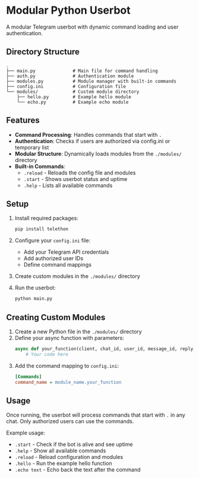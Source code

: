 # Modular Python Userbot

A modular Telegram userbot with dynamic command loading and user authentication.

## Directory Structure

```
.
├── main.py              # Main file for command handling
├── auth.py              # Authentication module
├── modules.py           # Module manager with built-in commands
├── config.ini           # Configuration file
└── modules/             # Custom module directory
    ├── hello.py         # Example hello module
    └── echo.py          # Example echo module
```

## Features

- **Command Processing**: Handles commands that start with `.`
- **Authentication**: Checks if users are authorized via config.ini or temporary list
- **Modular Structure**: Dynamically loads modules from the `./modules/` directory
- **Built-in Commands**:
  - `.reload` - Reloads the config file and modules
  - `.start` - Shows userbot status and uptime
  - `.help` - Lists all available commands

## Setup

1. Install required packages:
   ```bash
   pip install telethon
   ```

2. Configure your `config.ini` file:
   - Add your Telegram API credentials
   - Add authorized user IDs
   - Define command mappings

3. Create custom modules in the `./modules/` directory

4. Run the userbot:
   ```bash
   python main.py
   ```

## Creating Custom Modules

1. Create a new Python file in the `./modules/` directory
2. Define your async function with parameters:
   ```python
   async def your_function(client, chat_id, user_id, message_id, reply_user_id=None, reply_message_id=None):
       # Your code here
   ```
3. Add the command mapping to `config.ini`:
   ```ini
   [Commands]
   command_name = module_name.your_function
   ```

## Usage

Once running, the userbot will process commands that start with `.` in any chat. Only authorized users can use the commands.

Example usage:
- `.start` - Check if the bot is alive and see uptime
- `.help` - Show all available commands
- `.reload` - Reload configuration and modules
- `.hello` - Run the example hello function
- `.echo text` - Echo back the text after the command
